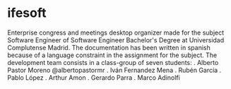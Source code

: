 # ifesoft
Enterprise congress and meetings desktop organizer made for the subject Software Engineer of Software Engineer Bachelor's Degree at Universidad Complutense Madrid.
The documentation has been written in spanish because of a language constraint in the assignment for the subject.
The development team consists in a class-group of seven students:
  . Alberto Pastor Moreno @albertopastormr
  . Iván Fernandez Mena
  . Rubén García
  . Pablo López 
  . Arthur Amon
  . Gerardo Parra
  . Marco Adinolfi
